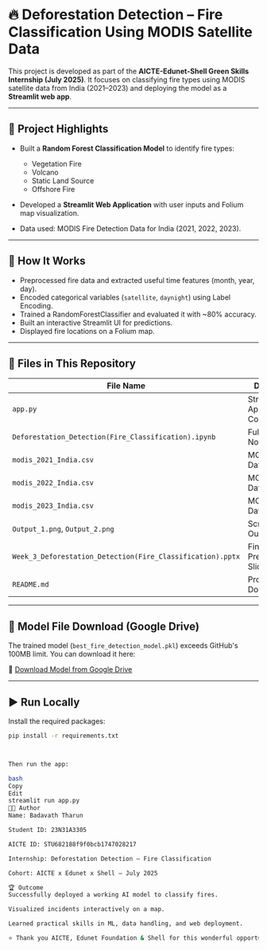 # 🔥 Deforestation Detection – Fire Classification Using MODIS Satellite Data

This project is developed as part of the **AICTE-Edunet-Shell Green Skills Internship (July 2025)**. It focuses on classifying fire types using MODIS satellite data from India (2021–2023) and deploying the model as a **Streamlit web app**.

---

## 📌 Project Highlights

- Built a **Random Forest Classification Model** to identify fire types:
  - Vegetation Fire
  - Volcano
  - Static Land Source
  - Offshore Fire

- Developed a **Streamlit Web Application** with user inputs and Folium map visualization.
- Data used: MODIS Fire Detection Data for India (2021, 2022, 2023).

---

## 🧠 How It Works

- Preprocessed fire data and extracted useful time features (month, year, day).
- Encoded categorical variables (`satellite`, `daynight`) using Label Encoding.
- Trained a RandomForestClassifier and evaluated it with ~80% accuracy.
- Built an interactive Streamlit UI for predictions.
- Displayed fire locations on a Folium map.

---

## 📂 Files in This Repository

| File Name | Description |
|-----------|-------------|
| `app.py` | Streamlit Web Application Code |
| `Deforestation_Detection(Fire_Classification).ipynb` | Full Jupyter Notebook |
| `modis_2021_India.csv` | MODIS Fire Data for 2021 |
| `modis_2022_India.csv` | MODIS Fire Data for 2022 |
| `modis_2023_India.csv` | MODIS Fire Data for 2023 |
| `Output_1.png`, `Output_2.png` | Screenshot Outputs |
| `Week_3_Deforestation_Detection(Fire_Classification).pptx` | Final Presentation Slides |
| `README.md` | Project Documentation |

---

## 🧠 Model File Download (Google Drive)

The trained model (`best_fire_detection_model.pkl`) exceeds GitHub's 100MB limit. You can download it here:

🔗 [Download Model from Google Drive](https://drive.google.com/file/d/1Jk1rUkq6VJHgn-Vvfbda9oZWWze4dYR_/view?usp=sharing)

---

## ▶️ Run Locally

Install the required packages:

```bash
pip install -r requirements.txt



Then run the app:

bash
Copy
Edit
streamlit run app.py
👨‍🎓 Author
Name: Badavath Tharun

Student ID: 23N31A3305

AICTE ID: STU682188f9f0bcb1747028217

Internship: Deforestation Detection – Fire Classification

Cohort: AICTE x Edunet x Shell – July 2025

🏆 Outcome
Successfully deployed a working AI model to classify fires.

Visualized incidents interactively on a map.

Learned practical skills in ML, data handling, and web deployment.

⭐ Thank you AICTE, Edunet Foundation & Shell for this wonderful opportunity!

